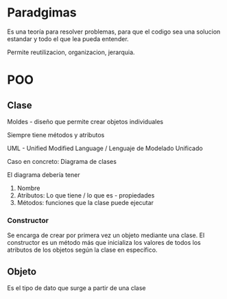 # Paradgimas
Es una teoría para resolver problemas, para que el codigo sea una solucion estandar y todo el que lea pueda entender. 

Permite reutilizacion, organizacion, jerarquia. 

# POO
## Clase
Moldes - diseño que permite crear objetos individuales

Siempre tiene métodos y atributos

UML - Unified Modified Language / Lenguaje de Modelado Unificado

Caso en concreto: Diagrama de clases

El diagrama debería tener
1. Nombre
2. Atributos: Lo que tiene / lo que es - propiedades
3. Métodos: funciones que la clase puede ejecutar

### Constructor
Se encarga de crear por primera vez un objeto mediante una clase. El constructor es un método más que inicializa los valores de todos los atributos de los objetos según la clase en específico. 
## Objeto
Es el tipo de dato que surge a partir de una clase